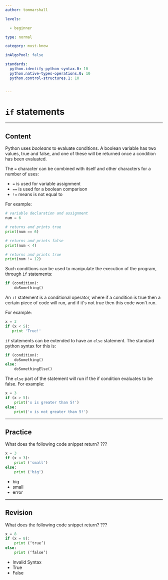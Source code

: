 ```yaml
---
author: tommarshall

levels:

  - beginner

type: normal

category: must-know

inAlgoPool: false

standards:
  python.identify-python-syntax.0: 10
  python.native-types-operations.0: 10
  python.control-structures.1: 10


---
```


# `if` statements

---
## Content

Python uses *booleans* to evaluate conditions. A boolean variable has two values, true and false, and one of these will be returned once a condition has been evaluated.

The `=` character can be combined with itself and other characters for a number of uses:
- `=` is used for variable assignment
- `==` is used for a boolean comparison
- `!=` means is not equal to

For example:

```python
# variable declaration and assignment
num = 6

# returns and prints true
print(num == 6)

# returns and prints false
print(num < 4)

# returns and prints true
print(num != 12)
```

Such conditions can be used to manipulate the execution of the program, through `if` statements:

```python
if (condition):
    doSomething()
```

An `if` statement is a conditional operator, where if a condition is true then a certain piece of code will run, and if it's not true then this code won't run.

For example:

```python
x = 3
if (x < 5):
   print 'True!'
```
`if` statements can be extended to have an `else` statement. The standard python syntax for this is:

```python
if (condition):
    doSomething()
else:
    doSomethingElse()
```
The `else` part of the statement will run if the if condition evaluates to be false. For example:

```python
x = 3
if (x > 5):
    print('x is greater than 5!')
else:
    print('x is not greater than 5!')
```

---
## Practice

What does the following code snippet return?
???
```python
x = 3
if (x < 3):
    print ('small')
else:
    print ('big')
```


* big
* small
* error

---
## Revision

What does the following code snippet return?
???
```python
x = 8
if (x = 8):
    print (‘true’)
else:
    print (‘false’)
```


* Invalid Syntax
* True
* False
